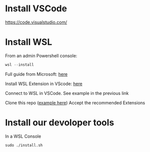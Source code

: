 

# Install VSCode
https://code.visualstudio.com/


# Install WSL
From an admin Powershell console:
```powershell
wsl --install
```
Full guide from Microsoft: [here](https://learn.microsoft.com/en-us/windows/wsl/install)  

Install WSL Extension in VScode: [here](https://marketplace.visualstudio.com/items?itemName=ms-vscode-remote.remote-wsl)

Connect to WSL in VSCode. See example in the previous link

Clone this repo ([example here](https://learn.microsoft.com/en-us/azure/developer/javascript/how-to/with-visual-studio-code/clone-github-repository?tabs=create-repo-command-palette%2Cinitialize-repo-activity-bar%2Ccreate-branch-command-palette%2Ccommit-changes-command-palette%2Cpush-command-palette))
Accept the recommended Extensions 


# Install our devoloper tools 
In a WSL Console 
```shell
sudo ./install.sh
```